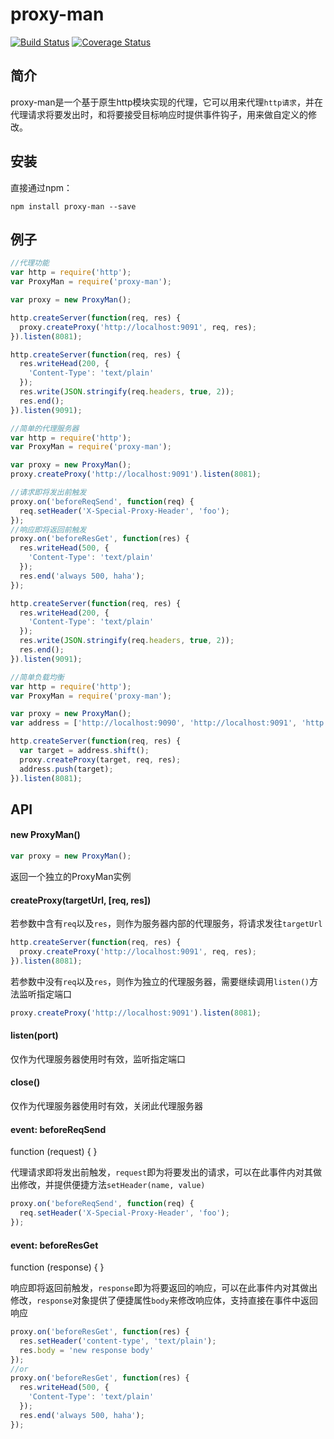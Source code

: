 # proxy-man
[![Build Status](https://travis-ci.org/DavidCai1993/proxy-man.svg?branch=master)](https://travis-ci.org/DavidCai1993/proxy-man)
[![Coverage Status](https://coveralls.io/repos/DavidCai1993/proxy-man/badge.svg)](https://coveralls.io/r/DavidCai1993/proxy-man)

## 简介
proxy-man是一个基于原生http模块实现的代理，它可以用来代理`http请求`，并在代理请求将要发出时，和将要接受目标响应时提供事件钩子，用来做自定义的修改。

## 安装
直接通过npm：
```SHELL
npm install proxy-man --save
```

## 例子
```js
//代理功能
var http = require('http');
var ProxyMan = require('proxy-man');

var proxy = new ProxyMan();

http.createServer(function(req, res) {
  proxy.createProxy('http://localhost:9091', req, res);
}).listen(8081);

http.createServer(function(req, res) {
  res.writeHead(200, {
    'Content-Type': 'text/plain'
  });
  res.write(JSON.stringify(req.headers, true, 2));
  res.end();
}).listen(9091);
```

```js
//简单的代理服务器
var http = require('http');
var ProxyMan = require('proxy-man');

var proxy = new ProxyMan();
proxy.createProxy('http://localhost:9091').listen(8081);

//请求即将发出前触发
proxy.on('beforeReqSend', function(req) {
  req.setHeader('X-Special-Proxy-Header', 'foo');
});
//响应即将返回前触发
proxy.on('beforeResGet', function(res) {
  res.writeHead(500, {
    'Content-Type': 'text/plain'
  });
  res.end('always 500, haha');
});

http.createServer(function(req, res) {
  res.writeHead(200, {
    'Content-Type': 'text/plain'
  });
  res.write(JSON.stringify(req.headers, true, 2));
  res.end();
}).listen(9091);
```

```js
//简单负载均衡
var http = require('http');
var ProxyMan = require('proxy-man');

var proxy = new ProxyMan();
var address = ['http://localhost:9090', 'http://localhost:9091', 'http://localhost:9092'];

http.createServer(function(req, res) {
  var target = address.shift();
  proxy.createProxy(target, req, res);
  address.push(target);
}).listen(8081);
```

## API

#### new ProxyMan()
```js
var proxy = new ProxyMan();
```
返回一个独立的ProxyMan实例

#### createProxy(targetUrl, [req, res])
若参数中含有`req`以及`res`，则作为服务器内部的代理服务，将请求发往`targetUrl`
```js
http.createServer(function(req, res) {
  proxy.createProxy('http://localhost:9091', req, res);
}).listen(8081);
```
若参数中没有`req`以及`res`，则作为独立的代理服务器，需要继续调用`listen()`方法监听指定端口
```js
proxy.createProxy('http://localhost:9091').listen(8081);
```

#### listen(port)
仅作为代理服务器使用时有效，监听指定端口

#### close()
仅作为代理服务器使用时有效，关闭此代理服务器

#### event: beforeReqSend
function (request) { }

代理请求即将发出前触发，`request`即为将要发出的请求，可以在此事件内对其做出修改，并提供便捷方法`setHeader(name, value)`
```js
proxy.on('beforeReqSend', function(req) {
  req.setHeader('X-Special-Proxy-Header', 'foo');
});
```

#### event: beforeResGet
function (response) { }

响应即将返回前触发，`response`即为将要返回的响应，可以在此事件内对其做出修改，`response`对象提供了便捷属性`body`来修改响应体，支持直接在事件中返回响应
```js
proxy.on('beforeResGet', function(res) {
  res.setHeader('content-type', 'text/plain');
  res.body = 'new response body'
});
//or
proxy.on('beforeResGet', function(res) {
  res.writeHead(500, {
    'Content-Type': 'text/plain'
  });
  res.end('always 500, haha');
});
```
